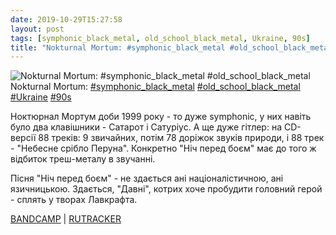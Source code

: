 ```yaml
---
date: 2019-10-29T15:27:58
layout: post
tags: [symphonic_black_metal, old_school_black_metal, Ukraine, 90s]
title: "Nokturnal Mortum: #symphonic_black_metal #old_school_black_metal"
---
```

![Nokturnal Mortum: #symphonic_black_metal #old_school_black_metal](https://res.cloudinary.com/vast-space-unexplored/image/upload/q_auto,dpr_auto,w_auto/photos/photo_790_29-10-2019_15-27-58.jpg)
Nokturnal Mortum: [#symphonic_black_metal](/tags/#symphonic_black_metal) [#old_school_black_metal](/tags/#old_school_black_metal) [#Ukraine](/tags/#Ukraine) [#90s](/tags/#90s)

Ноктюрнал Мортум доби 1999 року - то дуже symphonic, у них навіть було два клавішники - Сатарот і Сатуріус. А ще дуже гітлер: на CD-версії 88 треків: 9 звичайних, потім 78 доріжок звуків природи, і 88 трек - &quot;Небесне срібло Перуна&quot;. Конкретно &quot;Ніч перед боєм&quot; має до того ж відбиток треш-металу в звучанні.

Пісня &quot;Ніч перед боєм&quot; - не здається ані націоналістичною, ані язичницькою. Здається, &quot;Давні&quot;, котрих хоче пробудити головний герой - сплять у творах Лавкрафта.

[BANDCAMP](https://nokturnalmortum1.bandcamp.com/album/--2) \| [RUTRACKER](https://rutracker.org/forum/viewtopic.php?t=5505953)